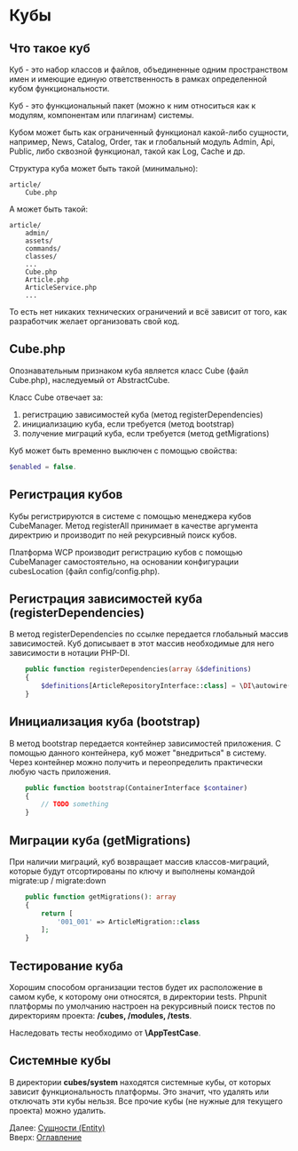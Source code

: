 # Кубы

## Что такое куб

Куб - это набор классов и файлов, объединенные одним пространством имен и имеющие единую ответственность в рамках
определенной кубом функциональности.

Куб - это функциональный пакет (можно к ним относиться как к модулям, компонентам или плагинам) системы.<br>

Кубом может быть как ограниченный функционал какой-либо сущности, например, News, Catalog, Order,
так и глобальный модуль Admin, Api, Public, либо сквозной функционал, такой как Log, Cache и др.

Структура куба может быть такой (минимально):
```
article/
    Cube.php
```

А может быть такой:
```
article/
    admin/
    assets/
    commands/
    classes/
    ...
    Cube.php
    Article.php
    ArticleService.php
    ...
```

То есть нет никаких технических ограничений и всё зависит от того, как разработчик желает организовать свой код.

## Cube.php

Опознавательным признаком куба является класс Cube (файл Cube.php), наследуемый от AbstractCube.

Класс Cube отвечает за:
1. регистрацию зависимостей куба (метод registerDependencies)
2. инициализацию куба, если требуется (метод bootstrap)
3. получение миграций куба, если требуется (метод getMigrations)

Куб может быть временно выключен с помощью свойства:
```php
$enabled = false.
```

## Регистрация кубов

Кубы регистрируются в системе с помощью менеджера кубов CubeManager.
Метод registerAll принимает в качестве аргумента директрию и производит по ней
рекурсивный поиск кубов.

Платформа WCP производит регистрацию кубов с помощью CubeManager самостоятельно,
на основании конфигурации cubesLocation (файл config/config.php).

## Регистрация зависимостей куба (registerDependencies)

В метод registerDependencies по ссылке передается глобальный массив зависимостей.
Куб дописывает в этот массив необходимые для него зависимости в нотации PHP-DI.

```php
    public function registerDependencies(array &$definitions)
    {
        $definitions[ArticleRepositoryInterface::class] = \DI\autowire(ArticleRepositoryMicro::class);
    }
```

## Инициализация куба (bootstrap)

В метод bootstrap передается контейнер зависимостей приложения.
С помощью данного контейнера, куб может "внедриться" в систему.
Через контейнер можно получить и переопределить практически любую часть приложения.

```php
    public function bootstrap(ContainerInterface $container)
    {
        // TODO something
    }
```

## Миграции куба (getMigrations)

При наличии миграций, куб возвращает массив классов-миграций,
которые будут отсортированы по ключу и выполнены командой migrate:up / migrate:down

```php
    public function getMigrations(): array
    {
        return [
            '001_001' => ArticleMigration::class
        ];
    }
```

## Тестирование куба

Хорошим способом организации тестов будет их расположение в самом кубе, к которому они относятся, в директории tests.
Phpunit платформы по умолчанию настроен на рекурсивный поиск тестов по директориям проекта: **/cubes, /modules, /tests**.

Наследовать тесты необходимо от **\AppTestCase**.

## Системные кубы

В директории **cubes/system** находятся системные кубы, от которых зависит функциональность платформы. Это значит, что
удалять или отключать эти кубы нельзя. Все прочие кубы (не нужные для текущего проекта) можно удалить.

Далее: [Сущности (Entity)](entity.md)<br>
Вверх: [Оглавление](index.md)
